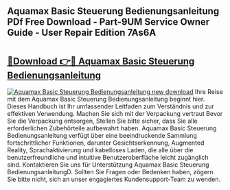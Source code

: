 ## Aquamax Basic Steuerung Bedienungsanleitung PDf Free Download - Part-9UM Service Owner Guide - User Repair Edition 7As6A

# <h2><a href="http://df4ktr1.blite.top/?on=Aquamax+Basic+Steuerung+Bedienungsanleitung">🔗Download 👉🔴 Aquamax Basic Steuerung Bedienungsanleitung</a></h2>

[![Aquamax Basic Steuerung Bedienungsanleitung new download](https://i.imgur.com/lujVjoI.png)](http://df4ktr1.blite.top/?on=Aquamax+Basic+Steuerung+Bedienungsanleitung)
Ihre Reise mit dem Aquamax Basic Steuerung Bedienungsanleitung beginnt hier. Dieses Handbuch ist Ihr umfassender Leitfaden zum Verständnis und zur effektiven Verwendung. Machen Sie sich mit der Verpackung vertraut Bevor Sie die Verpackung entsorgen, Stellen Sie bitte sicher, dass Sie alle erforderlichen Zubehörteile aufbewahrt haben. Aquamax Basic Steuerung Bedienungsanleitung verfügt über eine beeindruckende Sammlung fortschrittlicher Funktionen, darunter Gesichtserkennung, Augmented Reality, Sprachaktivierung und kabelloses Laden, die alle über die benutzerfreundliche und intuitive Benutzeroberfläche leicht zugänglich sind. Kontaktieren Sie uns für Unterstützung Aquamax Basic Steuerung BedienungsanleitungD. Sollten Sie Fragen oder Bedenken haben, zögern Sie bitte nicht, sich an unser engagiertes Kundensupport-Team zu wenden.
